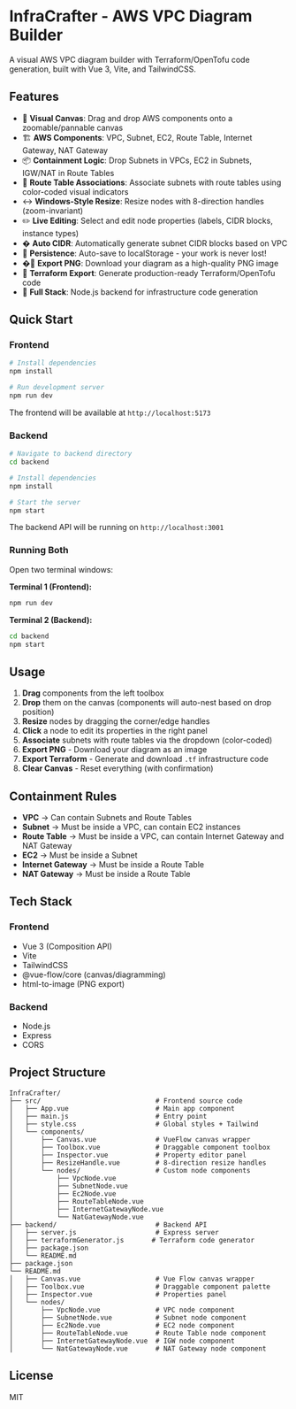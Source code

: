 # InfraCrafter - AWS VPC Diagram Builder

A visual AWS VPC diagram builder with Terraform/OpenTofu code generation, built with Vue 3, Vite, and TailwindCSS.

## Features

- 🎨 **Visual Canvas**: Drag and drop AWS components onto a zoomable/pannable canvas
- 🏗️ **AWS Components**: VPC, Subnet, EC2, Route Table, Internet Gateway, NAT Gateway
- 📦 **Containment Logic**: Drop Subnets in VPCs, EC2 in Subnets, IGW/NAT in Route Tables
- 🔗 **Route Table Associations**: Associate subnets with route tables using color-coded visual indicators
- ↔️ **Windows-Style Resize**: Resize nodes with 8-direction handles (zoom-invariant)
- ✏️ **Live Editing**: Select and edit node properties (labels, CIDR blocks, instance types)
- � **Auto CIDR**: Automatically generate subnet CIDR blocks based on VPC
- 💾 **Persistence**: Auto-save to localStorage - your work is never lost!
- �📸 **Export PNG**: Download your diagram as a high-quality PNG image
- 🚀 **Terraform Export**: Generate production-ready Terraform/OpenTofu code
- 🎯 **Full Stack**: Node.js backend for infrastructure code generation

## Quick Start

### Frontend

```bash
# Install dependencies
npm install

# Run development server
npm run dev
```

The frontend will be available at `http://localhost:5173`

### Backend

```bash
# Navigate to backend directory
cd backend

# Install dependencies
npm install

# Start the server
npm start
```

The backend API will be running on `http://localhost:3001`

### Running Both

Open two terminal windows:

**Terminal 1 (Frontend):**
```bash
npm run dev
```

**Terminal 2 (Backend):**
```bash
cd backend
npm start
```

## Usage

1. **Drag** components from the left toolbox
2. **Drop** them on the canvas (components will auto-nest based on drop position)
3. **Resize** nodes by dragging the corner/edge handles
4. **Click** a node to edit its properties in the right panel
5. **Associate** subnets with route tables via the dropdown (color-coded)
6. **Export PNG** - Download your diagram as an image
7. **Export Terraform** - Generate and download `.tf` infrastructure code
8. **Clear Canvas** - Reset everything (with confirmation)

## Containment Rules

- **VPC** → Can contain Subnets and Route Tables
- **Subnet** → Must be inside a VPC, can contain EC2 instances
- **Route Table** → Must be inside a VPC, can contain Internet Gateway and NAT Gateway
- **EC2** → Must be inside a Subnet
- **Internet Gateway** → Must be inside a Route Table
- **NAT Gateway** → Must be inside a Route Table

## Tech Stack

### Frontend
- Vue 3 (Composition API)
- Vite
- TailwindCSS
- @vue-flow/core (canvas/diagramming)
- html-to-image (PNG export)

### Backend
- Node.js
- Express
- CORS

## Project Structure

```
InfraCrafter/
├── src/                             # Frontend source code
│   ├── App.vue                      # Main app component
│   ├── main.js                      # Entry point
│   ├── style.css                    # Global styles + Tailwind
│   └── components/
│       ├── Canvas.vue               # VueFlow canvas wrapper
│       ├── Toolbox.vue              # Draggable component toolbox
│       ├── Inspector.vue            # Property editor panel
│       ├── ResizeHandle.vue         # 8-direction resize handles
│       └── nodes/                   # Custom node components
│           ├── VpcNode.vue
│           ├── SubnetNode.vue
│           ├── Ec2Node.vue
│           ├── RouteTableNode.vue
│           ├── InternetGatewayNode.vue
│           └── NatGatewayNode.vue
├── backend/                         # Backend API
│   ├── server.js                    # Express server
│   ├── terraformGenerator.js       # Terraform code generator
│   ├── package.json
│   └── README.md
├── package.json
└── README.md
│   ├── Canvas.vue                   # Vue Flow canvas wrapper
│   ├── Toolbox.vue                  # Draggable component palette
│   ├── Inspector.vue                # Properties panel
│   └── nodes/
│       ├── VpcNode.vue              # VPC node component
│       ├── SubnetNode.vue           # Subnet node component
│       ├── Ec2Node.vue              # EC2 node component
│       ├── RouteTableNode.vue       # Route Table node component
│       ├── InternetGatewayNode.vue  # IGW node component
│       └── NatGatewayNode.vue       # NAT Gateway node component
```

## License

MIT
